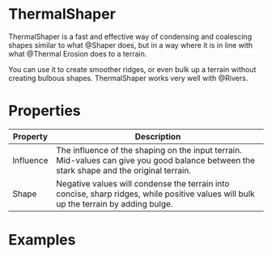 # ThermalShaper



ThermalShaper is a fast and effective way of condensing and coalescing shapes similar to what @Shaper does, but in a way where it is in line with what @Thermal Erosion does to a terrain.

You can use it to create smoother ridges, or even bulk up a terrain without creating bulbous shapes. ThermalShaper works very well with @Rivers.



# Properties


| Property | Description| 
| -------- | -----------|
| Influence | The influence of the shaping on the input terrain. Mid-values can give you good balance between the stark shape and the original terrain. |
| Shape | Negative values will condense the terrain into concise, sharp ridges, while positive values will bulk up the terrain by adding bulge. |




# Examples
